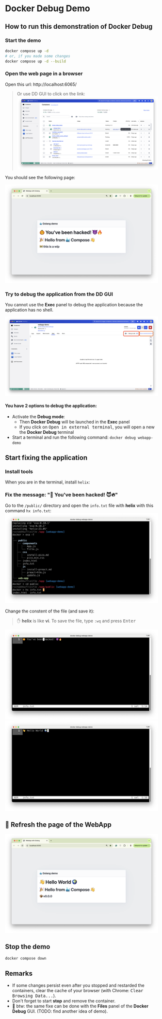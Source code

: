 # Docker Debug Demo

## How to run this demonstration of Docker Debug

### Start the demo

```bash
docker compose up -d
# or, if you made some changes
docker compose up -d --build
```

### Open the web page in a browser

Open this url: http://localhost:6065/
> Or use DD GUI to click on the link:
> ![Alternative Text](/imgs/01-DD-GUI.png)

You should see the following page:

![Alternative Text](/imgs/02-Web-Page.png)

### Try to debug the application from the DD GUI

You cannot use the **Exec** panel to debug the application because the application has no shell.

![Alternative Text](/imgs/03-Exec-Panel.png)

#### You have 2 options to debug the application:

- Activate the **Debug mode**:
  - Then **Docker Debug** will be launched in the **Exec** panel
  - If you click on <kbd>Open in external terminal</kbd>, you will open a new the **Docker Debug** terminal
- Start a terminal and run the following command: `docker debug webapp-demo`


## Start fixing the application

### Install tools

When you are in the terminal, install `helix`:

### Fix the message: "🎃 You've been hacked! 😈🔥"


Go to the `/public/` directory and open the `info.txt` file with **helix** with this command `hx info.txt`:
![Alternative Text](/imgs/06-hx.png)

Change the constent of the file (and save it):
> ✋ **helix** is like **vi**. To save the file, type `:wq` and press <kbd>Enter</kbd>

![Alternative Text](/imgs/07-info.png)
![Alternative Text](/imgs/08-info.png)

## 🎉 Refresh the page of the WebApp

![Alternative Text](/imgs/09-fixed.png)


## Stop the demo

```bash
docker compose down
```

## Remarks

- If some changes persist even after you stopped and restarded the containers, clear the cache of your browser (with Chrome: <kbd>Clear Browsing Data...</kbd>).
- Don't forget to start **stop** and remove the container.
- 👋 btw: the same fixe can be done with the **Files** panel of the **Docker Debug** GUI. (TODO: find another idea of demo).

